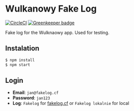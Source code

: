 # Wulkanowy Fake Log

[![CircleCI](https://img.shields.io/circleci/project/github/wulkanowy/fake-log.svg?style=flat-square)](https://circleci.com/gh/wulkanowy/fake-log)
[![Greenkeeper badge](https://badges.greenkeeper.io/wulkanowy/fake-log.svg?style=flat-square)](https://greenkeeper.io/)

Fake log for the Wulknaowy app. Used for testing.

## Instalation

```bash
$ npm install
$ npm start
```

## Login

- **Email**: `jan@fakelog.cf`
- **Password**: `jan123`
- **Log**: `Fakelog` for [fakelog.cf](https://fakelog.cf) or `Fakelog lokalnie` for local
